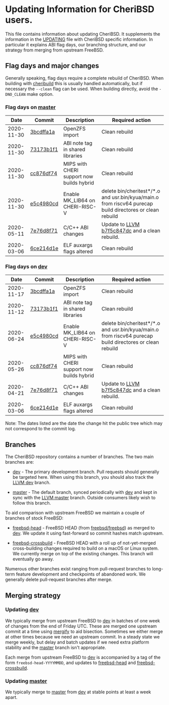 # Updating Information for CheriBSD users.

This file contains information about updating CheriBSD.  It supplements
the information in the [UPDATING] file with CheriBSD specific
information.  In particular it explains ABI flag days, our branching structure,
and our strategy from merging from upstream FreeBSD.

## Flag days and major changes

Generally speaking, flag days require a complete rebuild of CheriBSD.
When building with [cheribuild] this is usually handled automatically,
but if necessary the `--clean` flag can be used.  When building
directly, avoid the `-DNO_CLEAN` make option.

### Flag days on [master]

| Date       | Commit      | Description | Required action |
| ---------- | ----------- | --- | --- |
| 2020-11-30 | [3bcdffa1a] | OpenZFS import | Clean rebuild |
| 2020-11-30 | [73173b1f1] | ABI note tag in shared libraries | Clean rebuild |
| 2020-11-30 | [cc876df74] | MIPS with CHERI support now builds hybrid | Clean rebuild |
| 2020-11-30 | [e5c4980cd] | Enable MK_LIB64 on CHERI-RISC-V | delete bin/cheritest*/*.o and usr.bin/kyua/main.o from riscv64 purecap build directores or clean rebuild |
| 2020-05-11 | [7e76d8f71] | C/C++ ABI changes | Update to [LLVM b7f5c847dc] and a clean rebuild.|
| 2020-03-06 | [6ce214d1e] | ELF auxargs flags altered | Clean rebuild |

### Flag days on [dev]

| Date       | Commit      | Description | Required action |
| ---------- | ----------- | --- | --- |
| 2020-11-17 | [3bcdffa1a] | OpenZFS import | Clean rebuild |
| 2020-11-12 | [73173b1f1] | ABI note tag in shared libraries | Clean rebuild |
| 2020-06-24 | [e5c4980cd] | Enable MK_LIB64 on CHERI-RISC-V | delete bin/cheritest*/*.o and usr.bin/kyua/main.o from riscv64 purecap build directores or clean rebuild |
| 2020-05-26 | [cc876df74] | MIPS with CHERI support now builds hybrid | Clean rebuild |
| 2020-04-21 | [7e76d8f71] | C/C++ ABI changes | Update to [LLVM b7f5c847dc] and a clean rebuild.|
| 2020-03-06 | [6ce214d1e] | ELF auxargs flags altered | Clean rebuild |

Note: The dates listed are the date the change hit the public tree which
may not correspond to the commit log.

## Branches

The CheriBSD repository contains a number of branches.  The two main branches
are:

* [dev] - The primary development branch.  Pull requests should generally be
  targeted here.  When using this branch, you should also track the [LLVM dev]
  branch.

* [master] - The default branch, synced periodically with [dev] and kept in
  sync with the [LLVM master] branch.  Outside consumers likely wish to follow
  this branch.

To aid comparison with upstream FreeBSD we maintain a couple of branches of stock
FreeBSD:

* [freebsd-head] - FreeBSD HEAD (from [freebsd/freebsd]) as merged to
  [dev].  We update it using fast-forward so commit hashes match upstream.

* [freebsd-crossbuild] - FreeBSD HEAD with a roll up of not-yet-merged
  cross-building changes required to build on a macOS or Linux system.
  We currently merge on top of the existing changes.  This branch
  will eventually go away.

Numerous other branches exist ranging from pull-request branches to long-term
feature development and checkpoints of abandoned work.  We generally delete
pull-request branches after merge.

## Merging strategy

### Updating [dev]

We typically merge from upstream FreeBSD to [dev] in batches of one week
of changes from the end of Friday UTC.  These are merged one upstream
commit at a time using [mergify] to aid bisection.  Sometimes we either
merge at other times because we need an upstream commit.  In a steady
state we merge weekly, but delay and batch updates if we need extra
platform stability and the [master] branch isn't appropriate.

Each merge from upstream FreeBSD to [dev] is accompanied by a tag of the form
`freebsd-head-YYYYMMDD`, and updates to [freebsd-head] and
[freebsd-crossbuild].

### Updating [master]

We typically merge to [master] from [dev] at stable points at least a week
apart.

[cheribuild]: https://github.com/CTSRD-CHERI/cheribuild
[dev]: https://github.com/CTSRD-CHERI/cheribsd/tree/dev
[freebsd-head]: https://github.com/CTSRD-CHERI/cheribsd/tree/freebsd-head
[freebsd-crossbuild]: https://github.com/CTSRD-CHERI/cheribsd/tree/freebsd-crossbuild
[freebsd/freebsd]: https://github.com/freebsd/freebsd
[LLVM dev]: https://github.com/CTSRD-CHERI/llvm-project/tree/dev
[LLVM master]: https://github.com/CTSRD-CHERI/llvm-project/tree/master
[master]: https://github.com/CTSRD-CHERI/cheribsd/tree/master
[mergify]: https://github.com/brooksdavis/mergify
[UPDATING]: UPDATING

[e5c4980cd]: https://github.com/CTSRD-CHERI/cheribsd/e5c4980cd
[cc876df74]: https://github.com/CTSRD-CHERI/cheribsd/cc876df74
[6ce214d1e]: https://github.com/CTSRD-CHERI/cheribsd/6ce214d1e
[73173b1f1]: https://github.com/CTSRD-CHERI/cheribsd/73173b1f1
[7e76d8f71]: https://github.com/CTSRD-CHERI/cheribsd/7e76d8f71
[3bcdffa1a]: https://github.com/CTSRD-CHERI/cheribsd/3bcdffa1a
[LLVM b7f5c847dc]: https://github.com/CTSRD-CHERI/llvm-project/commit/b7f5c847dc

